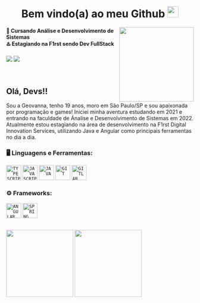 <h1 align=center> Bem vindo(a) ao meu Github <img src="https://i.pinimg.com/originals/8e/08/b9/8e08b9961b83aa4228c6ede7f4607287.gif" height="30px"> </h1> 

<img align=right src="https://i.pinimg.com/originals/28/0a/05/280a05c05fa4cd05717a9256d661f425.gif" height="200px">

<div dsplay="inline-block">
    <h4>
      📓 Cursando Análise e Desenvolvimento de Sistemas <br>
      ♨️ Estagiando na F1rst sendo Dev FullStack  
  </h4>
 <a href = "mailto:geovannafernandes.oliv@gmail.com" target="_blank"><img src="https://img.shields.io/badge/-Gmail-%23333?style=for-the-badge&logo=gmail&logoColor=white"></a>
  <a href="https://www.linkedin.com/in/geovanna-fernandes-dev/" target="_blank"><img src="https://img.shields.io/badge/-LinkedIn-%230077B5?style=for-the-badge&logo=linkedin&logoColor=white"></a> 
</div>
  
</br>
</br>

## Olá, Devs!!
Sou a Geovanna, tenho 19 anos, moro em São Paulo/SP e sou apaixonada por programação e games! Iniciei minha aventura estudando em 2021 e entrando na faculdade de Ánalise e Desenvolvimento de Sistemas em 2022. Atualmente estou estagiando na área de desenvolvimento na F1rst Digital Innovation Services, utilizando Java e Angular como principais ferramentas no dia a dia.

### 🖥️ Linguagens e Ferramentas: 
<code><img width="40px" src="https://cdn.jsdelivr.net/gh/devicons/devicon/icons/typescript/typescript-original.svg" title="TYPESCRIPT"/></code>
<code><img width="40px" src="https://cdn.jsdelivr.net/gh/devicons/devicon/icons/javascript/javascript-original.svg" title = "JAVASCRIPT"/></code>
<code><img width="40px" src="https://cdn.jsdelivr.net/gh/devicons/devicon/icons/java/java-original.svg" title = "JAVA"/></code>
<code><img width="40px" src="https://cdn.jsdelivr.net/gh/devicons/devicon/icons/git/git-original.svg" title = "GIT"/></code>
<code><img width="40px" src="https://cdn.jsdelivr.net/gh/devicons/devicon/icons/gitlab/gitlab-original.svg" title = "GITLAB"/></code>

### ⚙ Frameworks: 
<code><img width="40px" src="https://cdn.jsdelivr.net/gh/devicons/devicon/icons/angularjs/angularjs-plain.svg" title="ANGULAR"/></code>
<code><img width="40px" src="https://cdn.jsdelivr.net/gh/devicons/devicon/icons/spring/spring-original.svg" title = "SPRING"/></code>

##
<div>
<img height="180em" src="https://github-readme-stats.vercel.app/api?username=GeoFernandes&show_icons=true&theme=tokyonight">
<img height="180em" src="https://github-readme-stats.vercel.app/api/top-langs/?username=GeoFernandes&layout=compact&theme=tokyonight">
</div>


 
